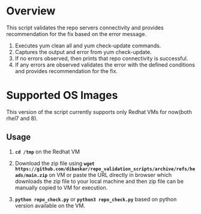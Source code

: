 # Overview
This script validates the repo servers connectivity and provides recommendation for the fix based on the error message.

1. Executes yum clean all and yum check-update commands.
2. Captures the output and error from yum check-update.
3. If no errors observed, then prints that repo connectivity is successful.
4. If any errors are observed validates the error with the defined conditions and provides recommendation for the fix.

# Supported OS Images

This version of the script currently supports only Redhat VMs for now(both rhel7 and 8). 
## Usage
1. **`cd /tmp`** on the Redhat VM

2. Download the zip file using **`wget https://github.com/dibaskar/repo_validation_scripts/archive/refs/heads/main.zip`** on VM or paste the URL directly in browser which downloads the zip file to your local machine and then zip file can be manually copied to VM for execution.

3. **`python repo_check.py`** or **`python3 repo_check.py`** based on python version available on the VM.


